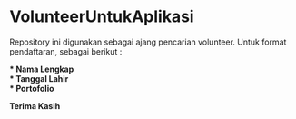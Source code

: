 # VolunteerUntukAplikasi
Repository ini digunakan sebagai ajang pencarian volunteer. Untuk format pendaftaran, sebagai berikut :

**\* Nama Lengkap**         
**\* Tanggal Lahir**         
**\* Portofolio**         

**Terima Kasih**
